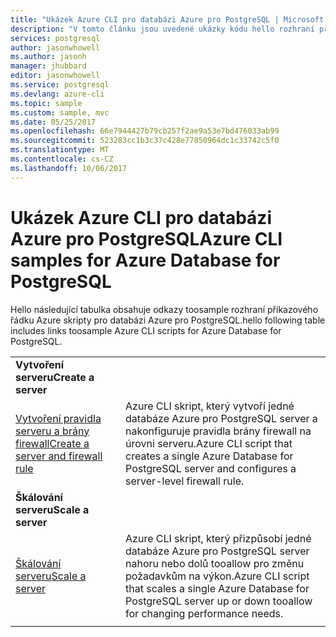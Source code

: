 ```yaml
---
title: "Ukázek Azure CLI pro databázi Azure pro PostgreSQL | Microsoft Docs"
description: "V tomto článku jsou uvedené ukázky kódu hello rozhraní příkazového řádku Azure k dispozici pro interakci s databází Azure pro PostgreSQL."
services: postgresql
author: jasonwhowell
ms.author: jasonh
manager: jhubbard
editor: jasonwhowell
ms.service: postgresql
ms.devlang: azure-cli
ms.topic: sample
ms.custom: sample, mvc
ms.date: 05/25/2017
ms.openlocfilehash: 66e7944427b79cb257f2ae9a53e7bd476033ab99
ms.sourcegitcommit: 523283cc1b3c37c428e77850964dc1c33742c5f0
ms.translationtype: MT
ms.contentlocale: cs-CZ
ms.lasthandoff: 10/06/2017
---
```

# <a name="azure-cli-samples-for-azure-database-for-postgresql"></a><span data-ttu-id="97d15-103">Ukázek Azure CLI pro databázi Azure pro PostgreSQL</span><span class="sxs-lookup"><span data-stu-id="97d15-103">Azure CLI samples for Azure Database for PostgreSQL</span></span> 
<span data-ttu-id="97d15-104">Hello následující tabulka obsahuje odkazy toosample rozhraní příkazového řádku Azure skripty pro databázi Azure pro PostgreSQL.</span><span class="sxs-lookup"><span data-stu-id="97d15-104">hello following table includes links toosample Azure CLI scripts for Azure Database for PostgreSQL.</span></span>

| |  |
|---|---|
|<span data-ttu-id="97d15-105">**Vytvoření serveru**</span><span class="sxs-lookup"><span data-stu-id="97d15-105">**Create a server**</span></span>||
| [<span data-ttu-id="97d15-106">Vytvoření pravidla serveru a brány firewall</span><span class="sxs-lookup"><span data-stu-id="97d15-106">Create a server and firewall rule</span></span>](scripts/sample-create-server-and-firewall-rule.md?toc=%2fcli%2fazure%2ftoc.json) | <span data-ttu-id="97d15-107">Azure CLI skript, který vytvoří jedné databáze Azure pro PostgreSQL server a nakonfiguruje pravidla brány firewall na úrovni serveru.</span><span class="sxs-lookup"><span data-stu-id="97d15-107">Azure CLI script that creates a single Azure Database for PostgreSQL server and configures a server-level firewall rule.</span></span> |
|<span data-ttu-id="97d15-108">**Škálování serveru**</span><span class="sxs-lookup"><span data-stu-id="97d15-108">**Scale a server**</span></span>||
| [<span data-ttu-id="97d15-109">Škálování serveru</span><span class="sxs-lookup"><span data-stu-id="97d15-109">Scale a server</span></span>](scripts/sample-scale-server-up-or-down.md?toc=%2fcli%2fazure%2ftoc.json) | <span data-ttu-id="97d15-110">Azure CLI skript, který přizpůsobí jedné databáze Azure pro PostgreSQL server nahoru nebo dolů tooallow pro změnu požadavkům na výkon.</span><span class="sxs-lookup"><span data-stu-id="97d15-110">Azure CLI script that scales a single Azure Database for PostgreSQL server up or down tooallow for changing performance needs.</span></span> |
|||
